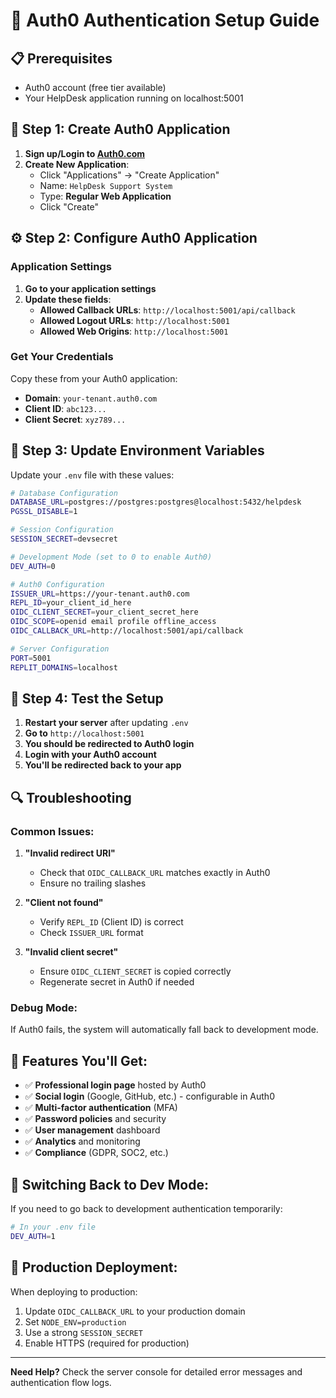 # 🔐 Auth0 Authentication Setup Guide

## 📋 **Prerequisites**
- Auth0 account (free tier available)
- Your HelpDesk application running on localhost:5001

## 🚀 **Step 1: Create Auth0 Application**

1. **Sign up/Login to [Auth0.com](https://auth0.com)**
2. **Create New Application**:
   - Click "Applications" → "Create Application"
   - Name: `HelpDesk Support System`
   - Type: **Regular Web Application**
   - Click "Create"

## ⚙️ **Step 2: Configure Auth0 Application**

### **Application Settings**
1. **Go to your application settings**
2. **Update these fields**:
   - **Allowed Callback URLs**: `http://localhost:5001/api/callback`
   - **Allowed Logout URLs**: `http://localhost:5001`
   - **Allowed Web Origins**: `http://localhost:5001`

### **Get Your Credentials**
Copy these from your Auth0 application:
- **Domain**: `your-tenant.auth0.com`
- **Client ID**: `abc123...`
- **Client Secret**: `xyz789...`

## 🔧 **Step 3: Update Environment Variables**

Update your `.env` file with these values:

```bash
# Database Configuration
DATABASE_URL=postgres://postgres:postgres@localhost:5432/helpdesk
PGSSL_DISABLE=1

# Session Configuration
SESSION_SECRET=devsecret

# Development Mode (set to 0 to enable Auth0)
DEV_AUTH=0

# Auth0 Configuration
ISSUER_URL=https://your-tenant.auth0.com
REPL_ID=your_client_id_here
OIDC_CLIENT_SECRET=your_client_secret_here
OIDC_SCOPE=openid email profile offline_access
OIDC_CALLBACK_URL=http://localhost:5001/api/callback

# Server Configuration
PORT=5001
REPLIT_DOMAINS=localhost
```

## 🎯 **Step 4: Test the Setup**

1. **Restart your server** after updating `.env`
2. **Go to** `http://localhost:5001`
3. **You should be redirected to Auth0 login**
4. **Login with your Auth0 account**
5. **You'll be redirected back to your app**

## 🔍 **Troubleshooting**

### **Common Issues:**

1. **"Invalid redirect URI"**
   - Check that `OIDC_CALLBACK_URL` matches exactly in Auth0
   - Ensure no trailing slashes

2. **"Client not found"**
   - Verify `REPL_ID` (Client ID) is correct
   - Check `ISSUER_URL` format

3. **"Invalid client secret"**
   - Ensure `OIDC_CLIENT_SECRET` is copied correctly
   - Regenerate secret in Auth0 if needed

### **Debug Mode:**
If Auth0 fails, the system will automatically fall back to development mode.

## 🌟 **Features You'll Get:**

- ✅ **Professional login page** hosted by Auth0
- ✅ **Social login** (Google, GitHub, etc.) - configurable in Auth0
- ✅ **Multi-factor authentication** (MFA)
- ✅ **Password policies** and security
- ✅ **User management** dashboard
- ✅ **Analytics** and monitoring
- ✅ **Compliance** (GDPR, SOC2, etc.)

## 🔄 **Switching Back to Dev Mode:**

If you need to go back to development authentication temporarily:

```bash
# In your .env file
DEV_AUTH=1
```

## 📱 **Production Deployment:**

When deploying to production:
1. Update `OIDC_CALLBACK_URL` to your production domain
2. Set `NODE_ENV=production`
3. Use a strong `SESSION_SECRET`
4. Enable HTTPS (required for production)

---

**Need Help?** Check the server console for detailed error messages and authentication flow logs.
